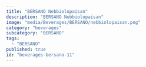 ```yaml
---
title: "BERSANO Nebbiolopaisan"
description: "BERSANO Nebbiolopaisan"
image: "media/Beverages/BERSANO/nebbiolopaisan.png"
category: "beverages"
subcategory: "BERSANO"
tags:
  - "BERSANO"
published: true
id: "beverages-bersano-11"
---
```

